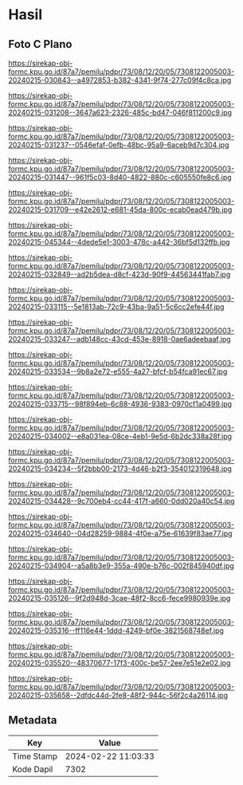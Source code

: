 # Hasil

## Foto C Plano

https://sirekap-obj-formc.kpu.go.id/87a7/pemilu/pdpr/73/08/12/20/05/7308122005003-20240215-030843--a4972853-b382-4341-9f74-277c09f4c8ca.jpg

https://sirekap-obj-formc.kpu.go.id/87a7/pemilu/pdpr/73/08/12/20/05/7308122005003-20240215-031208--3647a623-2326-485c-bd47-046f811200c9.jpg

https://sirekap-obj-formc.kpu.go.id/87a7/pemilu/pdpr/73/08/12/20/05/7308122005003-20240215-031237--0546efaf-0efb-48bc-95a9-6aceb9d7c304.jpg

https://sirekap-obj-formc.kpu.go.id/87a7/pemilu/pdpr/73/08/12/20/05/7308122005003-20240215-031447--961f5c03-8d40-4822-880c-c605550fe8c6.jpg

https://sirekap-obj-formc.kpu.go.id/87a7/pemilu/pdpr/73/08/12/20/05/7308122005003-20240215-031709--e42e2612-e681-45da-800c-ecab0ead479b.jpg

https://sirekap-obj-formc.kpu.go.id/87a7/pemilu/pdpr/73/08/12/20/05/7308122005003-20240215-045344--4dede5e1-3003-478c-a442-36bf5d132ffb.jpg

https://sirekap-obj-formc.kpu.go.id/87a7/pemilu/pdpr/73/08/12/20/05/7308122005003-20240215-032849--ad2b5dea-d8cf-423d-90f9-44563441fab7.jpg

https://sirekap-obj-formc.kpu.go.id/87a7/pemilu/pdpr/73/08/12/20/05/7308122005003-20240215-033115--5e1813ab-72c9-43ba-9a51-5c6cc2efe44f.jpg

https://sirekap-obj-formc.kpu.go.id/87a7/pemilu/pdpr/73/08/12/20/05/7308122005003-20240215-033247--adb148cc-43cd-453e-8918-0ae6adeebaaf.jpg

https://sirekap-obj-formc.kpu.go.id/87a7/pemilu/pdpr/73/08/12/20/05/7308122005003-20240215-033534--9b8a2e72-e555-4a27-bfcf-b54fca91ec67.jpg

https://sirekap-obj-formc.kpu.go.id/87a7/pemilu/pdpr/73/08/12/20/05/7308122005003-20240215-033715--98f894eb-6c88-4936-9383-0970cf1a0499.jpg

https://sirekap-obj-formc.kpu.go.id/87a7/pemilu/pdpr/73/08/12/20/05/7308122005003-20240215-034002--e8a031ea-08ce-4eb1-9e5d-6b2dc338a28f.jpg

https://sirekap-obj-formc.kpu.go.id/87a7/pemilu/pdpr/73/08/12/20/05/7308122005003-20240215-034234--5f2bbb00-2173-4d46-b2f3-354012319648.jpg

https://sirekap-obj-formc.kpu.go.id/87a7/pemilu/pdpr/73/08/12/20/05/7308122005003-20240215-034428--9c700eb4-cc44-417f-a660-0dd020a40c54.jpg

https://sirekap-obj-formc.kpu.go.id/87a7/pemilu/pdpr/73/08/12/20/05/7308122005003-20240215-034640--04d28259-9884-4f0e-a75e-61639f83ae77.jpg

https://sirekap-obj-formc.kpu.go.id/87a7/pemilu/pdpr/73/08/12/20/05/7308122005003-20240215-034904--a5a8b3e9-355a-490e-b76c-002f845940df.jpg

https://sirekap-obj-formc.kpu.go.id/87a7/pemilu/pdpr/73/08/12/20/05/7308122005003-20240215-035126--9f2d948d-3cae-48f2-8cc6-fece9980939e.jpg

https://sirekap-obj-formc.kpu.go.id/87a7/pemilu/pdpr/73/08/12/20/05/7308122005003-20240215-035316--ff116e44-1ddd-4249-bf0e-3821568748ef.jpg

https://sirekap-obj-formc.kpu.go.id/87a7/pemilu/pdpr/73/08/12/20/05/7308122005003-20240215-035520--48370677-17f3-400c-be57-2ee7e51e2e02.jpg

https://sirekap-obj-formc.kpu.go.id/87a7/pemilu/pdpr/73/08/12/20/05/7308122005003-20240215-035658--2dfdc44d-2fe8-48f2-944c-56f2c4a26114.jpg


## Metadata

| Key        | Value               |
| ---------- | ------------------- |
| Time Stamp | 2024-02-22 11:03:33 |
| Kode Dapil | 7302                |



